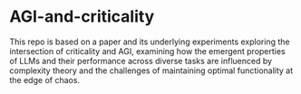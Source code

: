 # AGI-and-criticality
This repo is based on a paper and its underlying experiments exploring the intersection of criticality and AGI, examining how the emergent properties of LLMs and their performance across diverse tasks are influenced by complexity theory and the challenges of maintaining optimal functionality at the edge of chaos.
